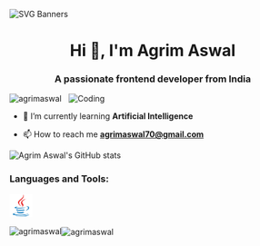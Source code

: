 ![SVG Banners](https://camo.githubusercontent.com/c8626937d147ba7805f0989930848b2065807daae2202356d7201a9246c30b51/68747470733a2f2f6d69722d73332d63646e2d63662e626568616e63652e6e65742f70726f6a6563745f6d6f64756c65732f66732f3831626234623136353638343031392e363430623630333864313333652e676966)



<h1 align="center">Hi 👋, I'm Agrim Aswal</h1>
<h3 align="center">A passionate frontend developer from India</h3>
<img align="right" alt="Coding" width="400" src="https://media.tenor.com/-UygBh3nnfEAAAAC/coding.gif">

<p align="left"> <img src="https://komarev.com/ghpvc/?username=agrimaswal&label=Profile%20views&color=0e75b6&style=flat" alt="agrimaswal" /> </p>


- 🌱 I’m currently learning **Artificial Intelligence**

- 📫 How to reach me **agrimaswal70@gmail.com**


![Agrim Aswal's GitHub stats](https://github-readme-stats.vercel.app/api?username=agrimaswal&show_icons=true&theme=synthwave)


<h3 align="left">Languages and Tools:</h3>
<p align="left"> <a href="https://www.java.com" target="_blank" rel="noreferrer"> <img src="https://raw.githubusercontent.com/devicons/devicon/master/icons/java/java-original.svg" alt="java" width="40" height="40"/> </a> </p>

<p><img align="left" src="https://github-readme-stats.vercel.app/api/top-langs?username=agrimaswal&show_icons=true&locale=en&layout=compact" alt="agrimaswal" /></p>


<p><img align="center" src="https://github-readme-streak-stats.herokuapp.com/?user=agrimaswal&" alt="agrimaswal" /></p>

